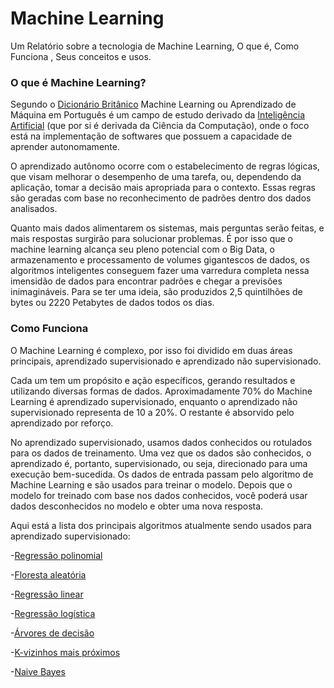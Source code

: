 # Machine Learning
Um Relatório sobre a tecnologia de Machine Learning, O que é, Como Funciona , Seus conceitos e usos.

### **O que é Machine Learning?**
Segundo o [Dicionário Britânico](https://www.britannica.com/technology/machine-learning) Machine Learning ou Aprendizado de Máquina em Português é um campo de estudo derivado da [Inteligência Artificial](https://pt.wikipedia.org/wiki/Intelig%C3%AAncia_artificial#Vis%C3%A3o_geral) (que por si é derivada da Ciência da Computação), onde o foco está na implementação de softwares que possuem a capacidade de aprender autonomamente.

O aprendizado autônomo ocorre com o estabelecimento de regras lógicas, que visam melhorar o desempenho de uma tarefa, ou, dependendo da aplicação, tomar a decisão mais apropriada para o contexto. Essas regras são geradas com base no reconhecimento de padrões dentro dos dados analisados.

Quanto mais dados alimentarem os sistemas, mais perguntas serão feitas, e mais respostas surgirão para solucionar problemas. É por isso que o machine learning alcança seu pleno potencial com o Big Data, o armazenamento e processamento de volumes gigantescos de dados, os algoritmos inteligentes conseguem fazer uma varredura completa nessa imensidão de dados para encontrar padrões e chegar a previsões inimagináveis. Para se ter uma ideia, são produzidos 2,5 quintilhões de bytes ou 2220 Petabytes de dados todos os dias.

### **Como Funciona**
O Machine Learning é complexo, por isso foi dividido em duas áreas principais, aprendizado supervisionado e aprendizado não supervisionado. 

Cada um tem um propósito e ação específicos, gerando resultados e utilizando diversas formas de dados. Aproximadamente 70% do Machine Learning é aprendizado supervisionado, enquanto o aprendizado não supervisionado representa de 10 a 20%. O restante é absorvido pelo aprendizado por reforço.

No aprendizado supervisionado, usamos dados conhecidos ou rotulados para os dados de treinamento. Uma vez que os dados são conhecidos, o aprendizado é, portanto, supervisionado, ou seja, direcionado para uma execução bem-sucedida. Os dados de entrada passam pelo algoritmo de Machine Learning e são usados para treinar o modelo. Depois que o modelo for treinado com base nos dados conhecidos, você poderá usar dados desconhecidos no modelo e obter uma nova resposta.

Aqui está a lista dos principais algoritmos atualmente sendo usados para aprendizado supervisionado:

-[Regressão polinomial](Regressão-Polinomial)

-[Floresta aleatória](Floresta-Aleatoria)

-[Regressão linear](Regressão-Linear)

-[Regressão logística](Regressão-Logistica)

-[Árvores de decisão](Árvore-de-decisão)

-[K-vizinhos mais próximos](K-vizinhos-mais-proximos)

-[Naive Bayes](Naive-Bayes)
